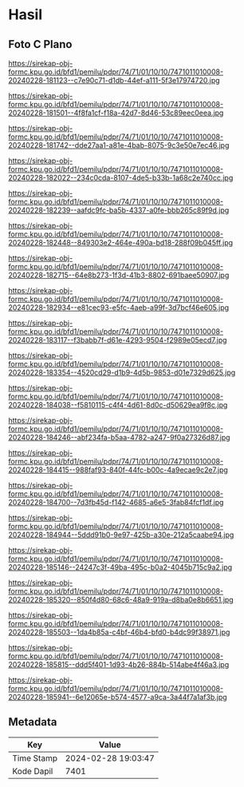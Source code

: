 # Hasil

## Foto C Plano

https://sirekap-obj-formc.kpu.go.id/bfd1/pemilu/pdpr/74/71/01/10/10/7471011010008-20240228-181123--c7e90c71-d1db-44ef-a111-5f3e17974720.jpg

https://sirekap-obj-formc.kpu.go.id/bfd1/pemilu/pdpr/74/71/01/10/10/7471011010008-20240228-181501--4f8fa1cf-f18a-42d7-8d46-53c89eec0eea.jpg

https://sirekap-obj-formc.kpu.go.id/bfd1/pemilu/pdpr/74/71/01/10/10/7471011010008-20240228-181742--dde27aa1-a81e-4bab-8075-9c3e50e7ec46.jpg

https://sirekap-obj-formc.kpu.go.id/bfd1/pemilu/pdpr/74/71/01/10/10/7471011010008-20240228-182022--234c0cda-8107-4de5-b33b-1a68c2e740cc.jpg

https://sirekap-obj-formc.kpu.go.id/bfd1/pemilu/pdpr/74/71/01/10/10/7471011010008-20240228-182239--aafdc9fc-ba5b-4337-a0fe-bbb265c89f9d.jpg

https://sirekap-obj-formc.kpu.go.id/bfd1/pemilu/pdpr/74/71/01/10/10/7471011010008-20240228-182448--849303e2-464e-490a-bd18-288f09b045ff.jpg

https://sirekap-obj-formc.kpu.go.id/bfd1/pemilu/pdpr/74/71/01/10/10/7471011010008-20240228-182715--64e8b273-1f3d-41b3-8802-691baee50907.jpg

https://sirekap-obj-formc.kpu.go.id/bfd1/pemilu/pdpr/74/71/01/10/10/7471011010008-20240228-182934--e81cec93-e5fc-4aeb-a99f-3d7bcf46e605.jpg

https://sirekap-obj-formc.kpu.go.id/bfd1/pemilu/pdpr/74/71/01/10/10/7471011010008-20240228-183117--f3babb7f-d61e-4293-9504-f2989e05ecd7.jpg

https://sirekap-obj-formc.kpu.go.id/bfd1/pemilu/pdpr/74/71/01/10/10/7471011010008-20240228-183354--4520cd29-d1b9-4d5b-9853-d01e7329d625.jpg

https://sirekap-obj-formc.kpu.go.id/bfd1/pemilu/pdpr/74/71/01/10/10/7471011010008-20240228-184038--f5810115-c4f4-4d61-8d0c-d50629ea9f8c.jpg

https://sirekap-obj-formc.kpu.go.id/bfd1/pemilu/pdpr/74/71/01/10/10/7471011010008-20240228-184246--abf234fa-b5aa-4782-a247-9f0a27326d87.jpg

https://sirekap-obj-formc.kpu.go.id/bfd1/pemilu/pdpr/74/71/01/10/10/7471011010008-20240228-184415--988faf93-840f-44fc-b00c-4a9ecae9c2e7.jpg

https://sirekap-obj-formc.kpu.go.id/bfd1/pemilu/pdpr/74/71/01/10/10/7471011010008-20240228-184700--7d3fb45d-f142-4685-a6e5-3fab84fcf1df.jpg

https://sirekap-obj-formc.kpu.go.id/bfd1/pemilu/pdpr/74/71/01/10/10/7471011010008-20240228-184944--5ddd91b0-9e97-425b-a30e-212a5caabe94.jpg

https://sirekap-obj-formc.kpu.go.id/bfd1/pemilu/pdpr/74/71/01/10/10/7471011010008-20240228-185146--24247c3f-49ba-495c-b0a2-4045b715c9a2.jpg

https://sirekap-obj-formc.kpu.go.id/bfd1/pemilu/pdpr/74/71/01/10/10/7471011010008-20240228-185320--850f4d80-68c6-48a9-919a-d8ba0e8b6651.jpg

https://sirekap-obj-formc.kpu.go.id/bfd1/pemilu/pdpr/74/71/01/10/10/7471011010008-20240228-185503--1da4b85a-c4bf-46b4-bfd0-b4dc99f38971.jpg

https://sirekap-obj-formc.kpu.go.id/bfd1/pemilu/pdpr/74/71/01/10/10/7471011010008-20240228-185815--ddd5f401-1d93-4b26-884b-514abe4f46a3.jpg

https://sirekap-obj-formc.kpu.go.id/bfd1/pemilu/pdpr/74/71/01/10/10/7471011010008-20240228-185941--6e12065e-b574-4577-a9ca-3a44f7a1af3b.jpg


## Metadata

| Key        | Value               |
| ---------- | ------------------- |
| Time Stamp | 2024-02-28 19:03:47 |
| Kode Dapil | 7401                |



